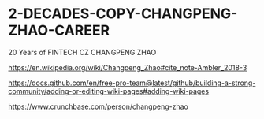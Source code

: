 # 2-DECADES-COPY-CHANGPENG-ZHAO-CAREER
20 Years of FINTECH CZ CHANGPENG ZHAO


https://en.wikipedia.org/wiki/Changpeng_Zhao#cite_note-Ambler_2018-3

https://docs.github.com/en/free-pro-team@latest/github/building-a-strong-community/adding-or-editing-wiki-pages#adding-wiki-pages 

https://www.crunchbase.com/person/changpeng-zhao
